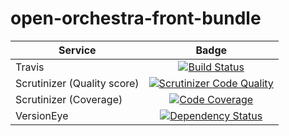open-orchestra-front-bundle
=========================

| Service       | Badge         |
| ------------- |:-------------:|
| Travis | [![Build Status](https://magnum.travis-ci.com/open-orchestra/open-orchestra-front-bundle.svg?token=jFMwikTSYoZgNjR86FGs)](https://magnum.travis-ci.com/open-orchestra/open-orchestra-front-bundle) |
| Scrutinizer (Quality score) | [![Scrutinizer Code Quality](https://scrutinizer-ci.com/g/open-orchestra/open-orchestra-front-bundle/badges/quality-score.png?b=master)](https://scrutinizer-ci.com/g/open-orchestra/open-orchestra-front-bundle/?branch=master) |
| Scrutinizer (Coverage) | [![Code Coverage](https://scrutinizer-ci.com/g/open-orchestra/open-orchestra-front-bundle/badges/coverage.png?b=master)](https://scrutinizer-ci.com/g/open-orchestra/open-orchestra-front-bundle/?branch=master) |
| VersionEye | [![Dependency Status](https://www.versioneye.com/user/projects/551e87aa971f7847ca00028c/badge.svg?style=flat)](https://www.versioneye.com/user/projects/551e87aa971f7847ca00028c) |
